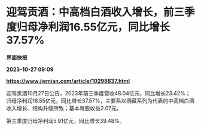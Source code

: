 # 迎驾贡酒：中高档白酒收入增长，前三季度归母净利润16.55亿元，同比增长37.57%
**界面快报**

**2023-10-27 09:09**

**https://www.jiemian.com/article/10298837.html**

迎驾贡酒10月27日公告，2023年前三季度营收48.04亿元，同比增长23.42%；归母净利润16.55亿元，同比增长37.57%，主要系以洞藏系列为代表的中高档白酒收入增长、结构升级所致；基本每股收益2.07元。

第三季度归母净利润5.91亿元，同比增长39.48%。
